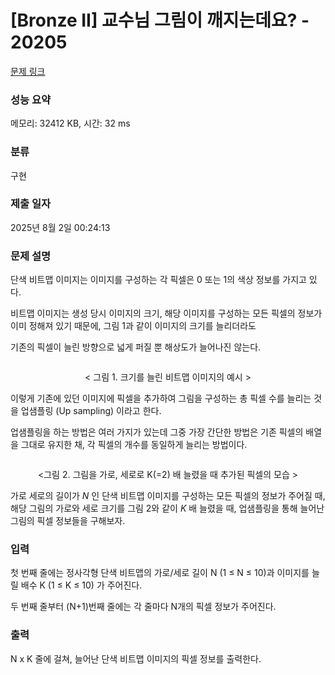 # [Bronze II] 교수님 그림이 깨지는데요? - 20205 

[문제 링크](https://www.acmicpc.net/problem/20205) 

### 성능 요약

메모리: 32412 KB, 시간: 32 ms

### 분류

구현

### 제출 일자

2025년 8월 2일 00:24:13

### 문제 설명

<p>단색 비트맵 이미지는 이미지를 구성하는 각 픽셀은 0 또는 1의 색상 정보를 가지고 있다.</p>

<p>비트맵 이미지는 생성 당시 이미지의 크기, 해당 이미지를 구성하는 모든 픽셀의 정보가 이미 정해져 있기 때문에, 그림 1과 같이 이미지의 크기를 늘리더라도</p>

<p>기존의 픽셀이 늘린 방향으로 넓게 퍼질 뿐 해상도가 늘어나진 않는다.</p>

<p style="text-align: center;"><img alt="" src="https://upload.acmicpc.net/473b24e6-9cbd-498a-a653-bcfb27c6bb31/-/preview/"></p>

<p style="text-align: center;">< 그림 1. 크기를 늘린 비트맵 이미지의 예시 ></p>

<p>이렇게 기존에 있던 이미지에 픽셀을 추가하여 그림을 구성하는 총 픽셀 수를 늘리는 것을 업샘플링 (Up sampling) 이라고 한다.</p>

<p>업샘플링을 하는 방법은 여러 가지가 있는데 그중 가장 간단한 방법은 기존 픽셀의 배열을 그대로 유지한 채, 각 픽셀의 개수를 동일하게 늘리는 방법이다.</p>

<p style="text-align: center;"><img alt="" src="https://upload.acmicpc.net/a170eb35-16a1-4e0e-be7b-fb9d9febdc0f/-/preview/"></p>

<p style="text-align: center;"><그림 2. 그림을 가로, 세로로 K(=2) 배 늘렸을 때 추가된 픽셀의 모습 ></p>

<p>가로 세로의 길이가 <em>N</em> 인 단색 비트맵 이미지를 구성하는 모든 픽셀의 정보가 주어질 때, 해당 그림의 가로와 세로 크기를 그림 2와 같이 <em>K</em> 배 늘렸을 때, 업샘플링을 통해 늘어난 그림의 픽셀 정보들을 구해보자.</p>

### 입력 

 <p>첫 번째 줄에는 정사각형 단색 비트맵의 가로/세로 길이 N (1 ≤ N ≤ 10)과 이미지를 늘릴 배수 K (1 ≤ K ≤ 10) 가 주어진다.</p>

<p>두 번째 줄부터 (N+1)번째 줄에는 각 줄마다 N개의 픽셀 정보가 주어진다.</p>

### 출력 

 <p>N x K 줄에 걸쳐, 늘어난 단색 비트맵 이미지의 픽셀 정보를 출력한다.</p>

